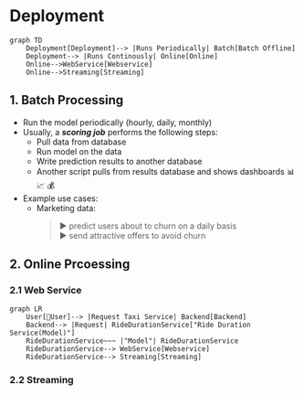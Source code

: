 # Deployment

```mermaid
graph TD
    Deployment[Deployment]--> |Runs Periodically| Batch[Batch Offline]
    Deployment--> |Runs Continously| Online[Online]
    Online-->WebService[Webservice]
    Online-->Streaming[Streaming]
```

## 1. Batch Processing
- Run the model periodically (hourly, daily, monthly)
- Usually, a ***scoring job*** performs the following steps:
    - Pull data from database
    - Run model on the data
    - Write prediction results to another database
    - Another script pulls from results database and shows dashboards 📊 📈 💰 
- Example use cases:
    - Marketing data:
        >▶️ predict users about to churn on a daily basis<br>
        >▶️ send attractive offers to avoid churn

## 2. Online Prcoessing
### 2.1 Web Service
```mermaid
graph LR
    User[👩User]--> |Request Taxi Service| Backend[Backend]
    Backend--> |Request| RideDurationService["Ride Duration Service(Model)"]
    RideDurationService~~~ |"Model"| RideDurationService
    RideDurationService--> WebService[Webservice]
    RideDurationService--> Streaming[Streaming]
```


### 2.2 Streaming


